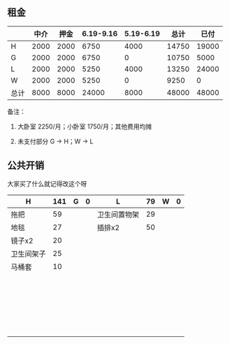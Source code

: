 ## 租金

|      | 中介 | 押金 | 6.19-9.16 | 5.19-6.19 | 总计  | 已付  |
| ---- | ---- | ---- | --------- | --------- | ----- | ----- |
| H    | 2000 | 2000 | 6750      | 4000      | 14750 | 19000 |
| G    | 2000 | 2000 | 6750      | 0         | 10750 | 5000  |
| L    | 2000 | 2000 | 5250      | 4000      | 13250 | 24000 |
| W    | 2000 | 2000 | 5250      | 0         | 9250  | 0     |
| 总计 | 8000 | 8000 | 24000     | 8000      | 48000 | 48000 |

备注：

1. 大卧室 2250/月；小卧室 1750/月；其他费用均摊

2. 未支付部分 G → H；W → L



## 公共开销

大家买了什么就记得改这个呀

| H          | 141  | G    | 0    | L    | 79    | W    | 0    |
| ---------- | ---- | ---- | ---- | ---- | ---- | ---- | ---- |
| 拖把       | 59   |      |      | 卫生间置物架     | 29     |      |      |
| 地毯       | 27   |      |      | 插排x2     | 50     |      |      |
| 镜子x2       | 20   |      |      |      |      |      |      |
| 卫生间架子 | 25   |      |      |      |      |      |      |
| 马桶套     | 10   |      |      |      |      |      |      |
|            |      |      |      |      |      |      |      |
|            |      |      |      |      |      |      |      |
|            |      |      |      |      |      |      |      |
|            |      |      |      |      |      |      |      |
|            |      |      |      |      |      |      |      |
|            |      |      |      |      |      |      |      |
|            |      |      |      |      |      |      |      |
|            |      |      |      |      |      |      |      |
|            |      |      |      |      |      |      |      |
|            |      |      |      |      |      |      |      |
|            |      |      |      |      |      |      |      |
|            |      |      |      |      |      |      |      |
|            |      |      |      |      |      |      |      |
|            |      |      |      |      |      |      |      |
|            |      |      |      |      |      |      |      |
|            |      |      |      |      |      |      |      |
|            |      |      |      |      |      |      |      |
|            |      |      |      |      |      |      |      |
|            |      |      |      |      |      |      |      |
|            |      |      |      |      |      |      |      |
|            |      |      |      |      |      |      |      |
|            |      |      |      |      |      |      |      |
|            |      |      |      |      |      |      |      |
|            |      |      |      |      |      |      |      |

